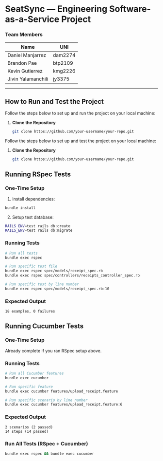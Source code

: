 # SeatSync — Engineering Software-as-a-Service Project

### Team Members

| Name   | UNI  |
|--------|-----|
| Daniel Manjarrez    | dam2274 |
| Brandon Pae  | btp2109 |
| Kevin Gutierrez   | kmg2226 |
| Jivin Yalamanchili | jy3375 |

---

## How to Run and Test the Project

Follow the steps below to set up and run the project on your local machine:

1. **Clone the Repository**
   ```bash
   git clone https://github.com/your-username/your-repo.git

Follow the steps below to set up and test the project on your local machine:

1. **Clone the Repository**
   ```bash
   git clone https://github.com/your-username/your-repo.git

## Running RSpec Tests

### One-Time Setup

1. Install dependencies:
```bash
bundle install
```

2. Setup test database:
```bash
RAILS_ENV=test rails db:create
RAILS_ENV=test rails db:migrate
```

### Running Tests

```bash
# Run all tests
bundle exec rspec

# Run specific test file
bundle exec rspec spec/models/receipt_spec.rb
bundle exec rspec spec/controllers/receipts_controller_spec.rb

# Run specific test by line number
bundle exec rspec spec/models/receipt_spec.rb:10
```

### Expected Output
```
18 examples, 0 failures
```

## Running Cucumber Tests

### One-Time Setup
Already complete if you ran RSpec setup above.

### Running Tests

```bash
# Run all Cucumber features
bundle exec cucumber

# Run specific feature
bundle exec cucumber features/upload_receipt.feature

# Run specific scenario by line number
bundle exec cucumber features/upload_receipt.feature:6
```

### Expected Output
```
2 scenarios (2 passed)
14 steps (14 passed)
```

### Run All Tests (RSpec + Cucumber)
```bash
bundle exec rspec && bundle exec cucumber
```
